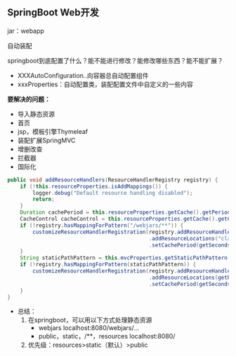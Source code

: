 ## SpringBoot Web开发

jar：webapp

自动装配

springboot到底配置了什么？能不能进行修改？能修改哪些东西？能不能扩展？

* XXXAutoConfiguration..向容器总自动配置组件
* xxxProperties：自动配置类，装配配置文件中自定义的一些内容



**要解决的问题：**

* 导入静态资源
* 首页
* jsp，模板引擎Thymeleaf
* 装配扩展SpringMVC
* 增删改查
* 拦截器
* 国际化





```java
public void addResourceHandlers(ResourceHandlerRegistry registry) {
    if (!this.resourceProperties.isAddMappings()) {
        logger.debug("Default resource handling disabled");
        return;
    }
    Duration cachePeriod = this.resourceProperties.getCache().getPeriod();
    CacheControl cacheControl = this.resourceProperties.getCache().getCachecontrol().toHttpCacheControl();
    if (!registry.hasMappingForPattern("/webjars/**")) {
        customizeResourceHandlerRegistration(registry.addResourceHandler("/webjars/**")
                                             .addResourceLocations("classpath:/META-INF/resources/webjars/")
                                             .setCachePeriod(getSeconds(cachePeriod)).setCacheControl(cacheControl));
    }
    String staticPathPattern = this.mvcProperties.getStaticPathPattern();
    if (!registry.hasMappingForPattern(staticPathPattern)) {
        customizeResourceHandlerRegistration(registry.addResourceHandler(staticPathPattern)
                                             .addResourceLocations(getResourceLocations(this.resourceProperties.getStaticLocations()))
                                             .setCachePeriod(getSeconds(cachePeriod)).setCacheControl(cacheControl));
    }
}
```

* 总结：
  1. 在springboot，可以用以下方式处理静态资源
     * webjars       localhost:8080/webjars/...
     * public，static，/**，resources     localhost:8080/
  2. 优先级：resources>static（默认）>public